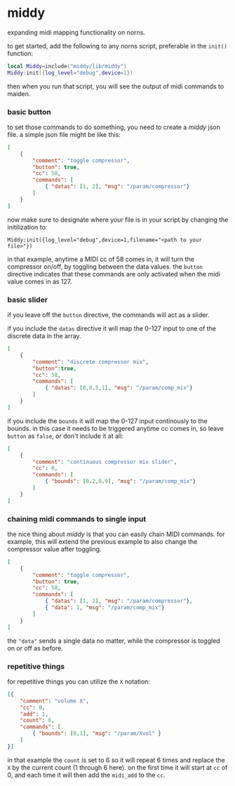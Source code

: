 # middy

expanding midi mapping functionality on norns.

to get started, add the following to any norns script, preferable in the `init()` function:

```lua
local Middy=include("middy/lib/middy")
Middy:init({log_level="debug",device=1})
```

then when you run that script, you will see the output of midi commands to maiden.

### basic button

to set those commands to do something, you need to create a *middy* json file. a simple json file might be like this:

```json
[
	{
	    "comment": "toggle compressor",
	    "button": true,
	    "cc": 58,
	    "commands": [ 
	    	{ "datas": [1, 2], "msg": "/param/compressor"} 
	    ]
	}
]
```

now make sure to designate where your file is in your script by changing the initilization to:

```
Middy:init({log_level="debug",device=1,filename="<path to your file>"})
```

in that example, anytime a MIDI cc of 58 comes in, it will turn the compressor on/off, by toggling between the data values. the `button` directive indicates that these commands are only activated when the midi value comes in as 127.

### basic slider

if you leave off the `button` directive, the commands will act as a slider. 

if you include the `datas` directive it will map the 0-127 input to one of the discrete data in the array.

```json
[
	{
	    "comment": "discrete compressor mix",
	    "button":true,
	    "cc": 58,
	    "commands": [ 
	    	{ "datas": [0,0.5,1], "msg": "/param/comp_mix"} 
	    ]
	}
]
```

if you include the `bounds` it will map the 0-127 input continously to the bounds. in this case it needs to be triggered anytime cc comes in, so leave `button` as `false`, or don't include it at all:

```json
[
	{
	    "comment": "continuous compressor mix slider",
	    "cc": 0,
	    "commands": [ 
	    	{ "bounds": [0.2,0.9], "msg": "/param/comp_mix"} 
	    ]
	}
]
```

### chaining midi commands to single input

the nice thing about *middy* is that you can easily chain MIDI commands. for example, this will extend the previous example to also
change the compressor value after toggling.

```json
[
	{
	    "comment": "toggle compressor",
	    "button": true,
	    "cc": 58,
	    "commands": [ 
	    	{ "datas": [1, 2], "msg": "/param/compressor"},
	    	{ "data": 1, "msg": "/param/comp_mix"}
	    ]
	}
]
```

the `"data"` sends a single data no matter, while the compressor is toggled on or off as before.

### repetitive things

for repetitive things you can utilize the `X` notation:

```json
[{
    "comment": "volume X",
    "cc": 0,
    "add": 1,
    "count": 6,
    "commands": [
    	{ "bounds": [0,1], "msg": "/param/Xvol" }
    ]
}]
```

in that example the `count` is set to 6 so it will repeat 6 times and replace the `X` by the current count (1 through 6 here). on the first time it will start at `cc` of 0, and each time it will then add the `midi_add` to the `cc`.
